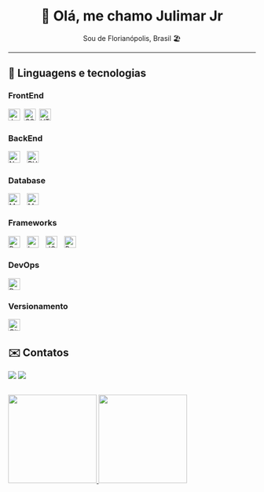 <h1 align="center">👋 Olá, me chamo Julimar Jr</h1>
<p align="center">Sou de Florianópolis, Brasil 🏖️</p>

---

## 🚀 Linguagens e tecnologias
### FrontEnd
<img src="https://user-images.githubusercontent.com/71138607/235227681-fd01313f-d2a9-43ad-861f-92b717b547d3.png" height="24" title="JavaScript" alt="JavaScript">&nbsp;&nbsp;<img src="https://user-images.githubusercontent.com/71138607/235227791-49882184-14d7-49a1-9fe4-b48593569088.png" alt="CSS" title="CSS" height="24">&ensp;<img src="https://user-images.githubusercontent.com/71138607/235227908-c149f88b-48c0-4fb9-83c6-a14df509bbf4.png" alt="HTML" title="HTML" height="24">
### BackEnd
<img src="https://user-images.githubusercontent.com/71138607/235228007-8893445c-c87d-418a-96a7-fd9533747115.png" alt="Node.js" title="Node.js" height="24">&ensp;&ensp;<img src="https://user-images.githubusercontent.com/71138607/235228202-e31af16b-596d-4450-9c4a-0463e37fc041.png" alt="PHP" title="PHP" height="24">
### Database
<img src="https://user-images.githubusercontent.com/71138607/235228504-e954a7f9-61b2-42dd-a459-42a87504bdd7.png" alt="MySQL" title="MySQL" height="24">&ensp;&ensp;<img src="https://user-images.githubusercontent.com/71138607/235228682-8902ee2e-cd5b-4771-9c5f-edaa730ca069.png" alt="MongoDB" title="MongoDB" height="24">
### Frameworks
<img src="https://user-images.githubusercontent.com/71138607/235229219-f138f7af-a9be-4b48-b005-4f9b8389ab4a.png" alt="React" title="React" height="24">&ensp;&ensp;<img src="https://user-images.githubusercontent.com/71138607/235229368-14b6b761-dae3-4658-8256-a05f45234293.png" alt="Laravel" title="Laravel" height="24">&ensp;&ensp;<img src="https://user-images.githubusercontent.com/71138607/235229751-a5262cb6-9e8e-46ec-8f0e-ec97f4b5293a.png" alt="JQuery" title="JQuery" height="24">&ensp;&ensp;<img src="https://user-images.githubusercontent.com/71138607/235229976-0ee1f920-c6c9-4d4c-883d-9279ae66d0aa.png" alt="Bootstrap" title="Bootstrap" height="24">
### DevOps
<img src="https://user-images.githubusercontent.com/71138607/235486532-664acaff-f173-4dc1-9ca8-12b69deca61f.png" alt="Docker" title="Docker" height="24">

### Versionamento
<img src="https://user-images.githubusercontent.com/71138607/235485857-1eccb016-e0fa-46f9-8ade-9d3e996c33fd.png" alt="Git" title="Git" height="24">

## ✉️ Contatos
<div>
<a href="mailto:julimargomesjr@hotmail.com"><img src="https://img.shields.io/badge/Email-D14836?style=for-the-badge&logo=gmail&logoColor=white" target="_blank"></a>
<a href="https://www.linkedin.com/in/julimarjunior" target="_blank"><img src="https://img.shields.io/badge/-LinkedIn-%230077B5?style=for-the-badge&logo=linkedin&logoColor=white" target="_blank"></a>   
</div>

##
<div>
<a href="https://github.com/jjr-dev">
<img height="180em" src="https://github-readme-stats.vercel.app/api/top-langs/?username=jjr-dev&layout=compact&langs_count=7&theme=dark&locale=pt-br"/>
<img height="180em" src="https://github-readme-stats.vercel.app/api?username=jjr-dev&show_icons=true&theme=dark&locale=pt-br&include_all_commits=true&count_private=true"/>
</div>
